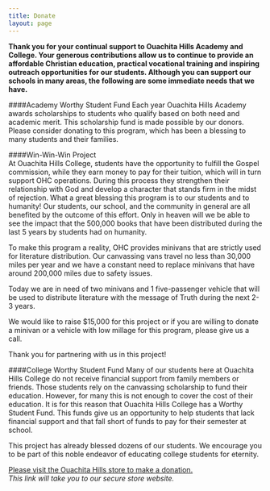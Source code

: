 ```yaml
---
title: Donate
layout: page
---
```

**Thank you for your continual support to Ouachita Hills Academy and College. Your generous
contributions allow us to continue to provide an affordable Christian education,
practical vocational training and inspiring outreach opportunities for our students.
Although you can support our schools in many areas, the following are some immediate needs
that we have.**

####Academy Worthy Student Fund
Each year Ouachita Hills Academy awards scholarships to students who qualify based on both need and academic merit. This scholarship fund is made possible by our donors. Please consider donating to this program, which has been a blessing to many students and their families.  

####Win-Win-Win Project  
At Ouachita Hills College, students have the opportunity to fulfill the Gospel commission, while they earn money to pay for their tuition, which will in turn support OHC operations. During this process they strengthen their relationship with God and develop a character that stands firm in the midst of rejection.  What a great blessing this program is to our students and to humanity!  Our students, our school, and the community in general are all benefited by the outcome of this effort.  Only in heaven will we be able to see the impact that the 500,000 books that have been distributed during the last 5 years by students had on humanity.

To make this program a reality, OHC provides minivans that are strictly used for literature distribution.  Our canvassing vans travel no less than 30,000 miles per year and we have a constant need to replace minivans that have around 200,000 miles due to safety issues.

Today we are in need of two minivans and 1 five-passenger vehicle that will be used to distribute literature with the message of Truth during the next 2-3 years.

We would like to raise $15,000 for this project or if you are willing to donate a minivan or a vehicle with low millage for this program, please give us a call.

Thank you for partnering with us in this project!

####College Worthy Student Fund
Many of our students here at Ouachita Hills College do not receive financial support from family members or friends.  Those students rely on the canvassing scholarship to fund their education. However, for many this is not enough to cover the cost of their education.  It is for this reason that Ouachita Hills College has a Worthy Student Fund.  This funds give us an opportunity to help students that lack financial support and that fall short of funds to pay for their semester at school.   

This project has already blessed dozens of our students.  We encourage you to be part of this noble endeavor of educating college students for eternity.

[Please visit the Ouachita Hills store to make a donation.](http://store.ouachitahills.org/products/donate)  
*This link will take you to our secure store website.*
